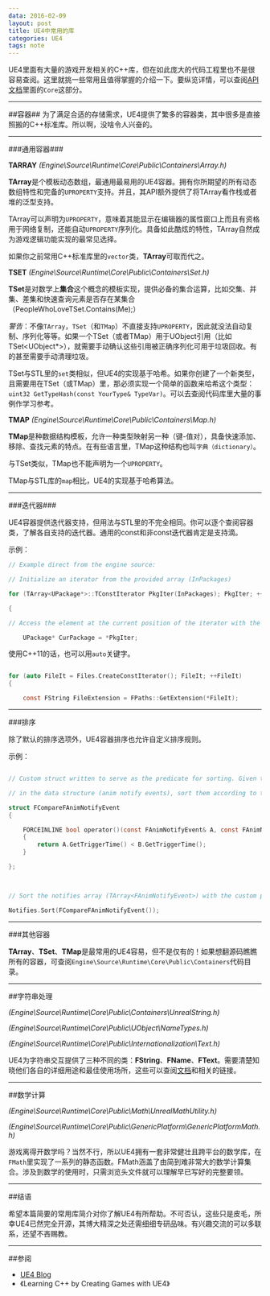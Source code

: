 ```yaml
---
data: 2016-02-09
layout: post
title: UE4中常用的库
categories: UE4
tags: note
---
```


UE4里面有大量的游戏开发相关的C++库，但在如此庞大的代码工程里也不是很容易查阅。这里就挑一些常用且值得掌握的介绍一下。要纵览详情，可以查阅[API文档](https://docs.unrealengine.com/latest/INT/API/index.html)里面的`Core`这部分。

--------------------------
##容器##
为了满足合适的存储需求，UE4提供了繁多的容器类，其中很多是直接照搬的C++标准库。所以啊，没啥令人兴奋的。

-----------------------------------
###通用容器###

**TARRAY**
*(Engine\Source\Runtime\Core\Public\Containers\Array.h)*

**TArray**是个模板动态数组，最通用最易用的UE4容器。拥有你所期望的所有动态数组特性和完备的`UPROPERTY`支持。并且，其API额外提供了将TArray看作栈或者堆的泛型支持。

TArray可以声明为`UPROPERTY`，意味着其能显示在编辑器的属性窗口上而且有资格用于网络复制，还能自动`UPROPERTY`序列化。具备如此酷炫的特性，TArray自然成为游戏逻辑功能实现的最常见选择。

如果你之前常用C++标准库里的`vector`类，**TArray**可取而代之。

**TSET**
*(Engine\Source\Runtime\Core\Public\Containers\Set.h)*

**TSet**是对数学上**集合**这个概念的模板实现，提供必备的集合运算，比如交集、并集、差集和快速查询元素是否存在某集合（PeopleWhoLoveTSet.Contains(Me);）

*警告*：不像`TArray`，`TSet`（和`TMap`）不直接支持`UPROPERTY`，因此就没法自动复制、序列化等等。如果一个TSet（或者TMap）用于UObject引用（比如TSet<UObject*>），就需要手动确认这些引用被正确序列化可用于垃圾回收。有的甚至需要手动清理垃圾。

TSet与STL里的`set`类相似，但UE4的实现基于哈希。如果你创建了一个新类型，且需要用在TSet（或TMap）里，那必须实现一个简单的函数来哈希这个类型：` uint32 GetTypeHash(const YourType& TypeVar) `。可以去查阅代码库里大量的事例作学习参考。


**TMAP**
*(Engine\Source\Runtime\Core\Public\Containers\Map.h)*

**TMap**是种数据结构模板，允许一种类型映射另一种（键-值对），具备快速添加、移除、查找元素的特点。在有些语言里，TMap这种结构也叫`字典（dictionary）`。

与TSet类似，TMap也不能声明为一个`UPROPERTY`。

TMap与STL库的`map`相比，UE4的实现基于哈希算法。


------------------------------
###迭代器###

UE4容器提供迭代器支持，但用法与STL里的不完全相同。你可以逐个查阅容器类，了解各自支持的迭代器。通用的const和非const迭代器肯定是支持滴。

示例：

```c
// Example direct from the engine source:

// Initialize an iterator from the provided array (InPackages)

for (TArray<UPackage*>::TConstIterator PkgIter(InPackages); PkgIter; ++PkgIter)

{

// Access the element at the current position of the iterator with the * operator

	UPackage* CurPackage = *PkgIter;


```

使用C++11的话，也可以用`auto`关键字。

```c

for (auto FileIt = Files.CreateConstIterator(); FileIt; ++FileIt)
{

	const FString FileExtension = FPaths::GetExtension(*FileIt);


```


------------------
###排序

除了默认的排序选项外，UE4容器排序也允许自定义排序规则。

示例：

```c

// Custom struct written to serve as the predicate for sorting. Given two constant references to elements

// in the data structure (anim notify events), sort them according to their trigger time.

struct FCompareFAnimNotifyEvent
{

	FORCEINLINE bool operator()(const FAnimNotifyEvent& A, const FAnimNotifyEvent& B) const
	{
		return A.GetTriggerTime() < B.GetTriggerTime();
	}

};

 

// Sort the notifies array (TArray<FAnimNotifyEvent>) with the custom predicate

Notifies.Sort(FCompareFAnimNotifyEvent());

```

------------------------------
###其他容器

**TArray**、**TSet**、**TMap**是最常用的UE4容易，但不是仅有的！如果想翻源码瞧瞧所有的容器，可查阅`Engine\Source\Runtime\Core\Public\Containers`代码目录。


---------------------------------------
##字符串处理

*(Engine\Source\Runtime\Core\Public\Containers\UnrealString.h)*

*(Engine\Source\Runtime\Core\Public\UObject\NameTypes.h)*

*(Engine\Source\Runtime\Core\Public\Internationalization\Text.h)*

UE4为字符串交互提供了三种不同的类：**FString**、**FName**、**FText**。需要清楚知晓他们各自的详细用途和最佳使用场所，这些可以查阅[文档](https://docs.unrealengine.com/latest/INT/Programming/UnrealArchitecture/StringHandling/index.html)和相关的链接。


----------------------
##数学计算

*(Engine\Source\Runtime\Core\Public\Math\UnrealMathUtility.h)*

*(Engine\Source\Runtime\Core\Public\GenericPlatform\GenericPlatformMath.h)*

游戏离得开数学吗？当然不行，所以UE4拥有一套非常健壮且跨平台的数学库，在`FMath`里实现了一系列的静态函数。FMath涵盖了由简到难非常大的数学计算集合。涉及到数学的使用时，只需浏览头文件就可以理解早已写好的完整要领。


---------------------------------------
##结语

希望本篇简要的常用库简介对你了解UE4有所帮助。不可否认，这些只是皮毛，所幸UE4已然完全开源，其博大精深之处还需细细专研品味。有兴趣交流的可以多联系，还望不吝赐教。


----------------------
##参阅

- [UE4 Blog](https://www.unrealengine.com/blog/ue4-libraries-you-should-know-about)
- 《Learning C++ by Creating Games with UE4》